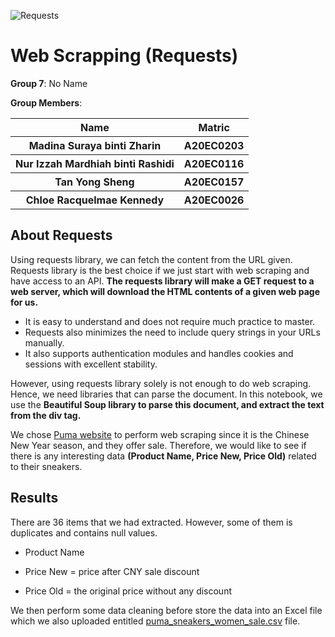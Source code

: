 ![Requests](https://media.licdn.com/dms/image/C4E12AQFncA0AxujAng/article-cover_image-shrink_600_2000/0/1520086554238?e=2147483647&v=beta&t=ZvpayB6CfpbF7YCWJlynIyYqkBR23iRZpj2kd2XDR5E)

# **Web Scrapping (Requests)**

**Group 7**: No Name

**Group Members**:
<table>
  <tr>
    <th>Name</th>
    <th>Matric</th>
  </tr>
  <tr>
    <th>Madina Suraya binti Zharin</th>
    <th>A20EC0203</th>
  </tr>
  <tr>
    <th>Nur Izzah Mardhiah binti Rashidi</th>
    <th>A20EC0116</th>
  </tr>
    <tr>
    <th>Tan Yong Sheng</th>
    <th>A20EC0157</th>
  </tr>
    <tr>
    <th>Chloe Racquelmae Kennedy</th>
    <th>A20EC0026</th>
  </tr>
</table>

## About Requests
Using requests library, we can fetch the content from the URL given. Requests library is the best choice if we just start with web scraping and have access to an API. <b>The requests library will make a GET request to a web server, which will download the HTML contents of a given web page for us.</b>

- It is easy to understand and does not require much practice to master. 
- Requests also minimizes the need to include query strings in your URLs manually. 
- It also supports authentication modules and handles cookies and sessions with excellent stability.

However, using requests library solely is not enough to do web scraping. Hence, we need libraries that can parse the document. In this notebook, we use the <b>Beautiful Soup library to parse this document, and extract the text from the div tag.</b>

We chose [Puma website](https://my.puma.com/my/en/women/shoes/sneakers) to perform web scraping since it is the Chinese New Year season, and they offer sale. Therefore, we would like to see if there is any interesting data **(Product Name, Price New, Price Old)** related to their sneakers. 

## Results
There are 36 items that we had extracted. However, some of them is duplicates and contains null values. 

- Product Name 

- Price New = price after CNY sale discount

- Price Old = the original price without any discount

We then perform some data cleaning before store the data into an Excel file which we also uploaded entitled [puma_sneakers_women_sale.csv](https://github.com/drshahizan/python-web/blob/main/requests/puma_sneakers_women_sale.csv) file. 
